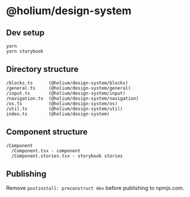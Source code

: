 # @holium/design-system

## Dev setup

```
yarn
yarn storybook
```

## Directory structure

```
/blocks.ts      (@holium/design-system/blocks)
/general.ts     (@holium/design-system/general)
/input.ts       (@holium/design-system/input)
/navigation.ts  (@holium/design-system/navigation)
/os.ts          (@holium/design-system/os)
/util.ts        (@holium/design-system/util)
index.ts        (@holium/design-system)
```

## Component structure

```
/Component
  /Component.tsx - component
  /Component.stories.tsx - storybook stories
```

## Publishing

Remove `postinstall: preconstruct dev` before publishing to npmjs.com.
